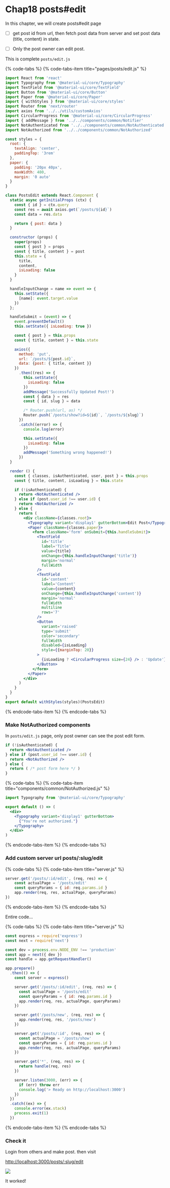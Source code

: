 # Chap18 posts\#edit

In this chapter, we will create posts\#edit page

* [ ] get post id from url, then fetch post data from server and set post data \(title, content\) in state.
* [ ] Only the post owner can edit post.



This is complete `posts/edit.js` 

{% code-tabs %}
{% code-tabs-item title="pages/posts/edit.js" %}
```jsx
import React from 'react'
import Typography from '@material-ui/core/Typography'
import TextField from '@material-ui/core/TextField'
import Button from '@material-ui/core/Button'
import Paper from '@material-ui/core/Paper'
import { withStyles } from '@material-ui/core/styles'
import Router from 'next/router'
import axios from '../../utils/customAxios'
import CircularProgress from '@material-ui/core/CircularProgress'
import { addMessage } from '../../components/common/Notifier'
import NotAuthenticated from '../../components/common/NotAuthenticated'
import NotAuthorized from '../../components/common/NotAuthorized'

const styles = {
  root: {
    textAlign: 'center',
    paddingTop: '3rem'
  },
  paper: {
    padding: '20px 40px',
    maxWidth: 480,
    margin: '0 auto'
  }
}

class PostsEdit extends React.Component {
  static async getInitialProps (ctx) {
    const { id } = ctx.query
    const res = await axios.get(`/posts/${id}`)
    const data = res.data

    return { post: data }
  }

  constructor (props) {
    super(props)
    const { post } = props
    const { title, content } = post
    this.state = {
      title,
      content,
      isLoading: false
    }
  }

  handleInputChange = name => event => {
    this.setState({
      [name]: event.target.value
    })
  };

  handleSubmit = (event) => {
    event.preventDefault()
    this.setState({ isLoading: true })

    const { post } = this.props
    const { title, content } = this.state

    axios({
      method: 'put',
      url: `/posts/${post.id}`,
      data: {post: { title, content }}
    })
      .then((res) => {
        this.setState({
          isLoading: false
        })
        addMessage('Successfully Updated Post!')
        const { data } = res
        const { id, slug } = data

        /* Router.push(url, as) */
        Router.push(`/posts/show?id=${id}`, `/posts/${slug}`)
      })
      .catch((error) => {
        console.log(error)

        this.setState({
          isLoading: false
        })
        addMessage('Something wrong happened!')
      })
  }

  render () {
    const { classes, isAuthenticated, user, post } = this.props
    const { title, content, isLoading } = this.state

    if (!isAuthenticated) {
      return <NotAuthenticated />
    } else if (post.user_id !== user.id) {
      return <NotAuthorized />
    } else {
      return (
        <div className={classes.root}>
          <Typography variant='display1' gutterBottom>Edit Post</Typography>
          <Paper className={classes.paper}>
            <form className='form' onSubmit={this.handleSubmit}>
              <TextField
                id='title'
                label='Title'
                value={title}
                onChange={this.handleInputChange('title')}
                margin='normal'
                fullWidth
              />
              <TextField
                id='content'
                label='Content'
                value={content}
                onChange={this.handleInputChange('content')}
                margin='normal'
                fullWidth
                multiline
                rows='7'
              />
              <Button
                variant='raised'
                type='submit'
                color='secondary'
                fullWidth
                disabled={isLoading}
                style={{marginTop: 20}}
              >
                {isLoading ? <CircularProgress size={24} /> : 'Update'}
              </Button>
            </form>
          </Paper>
        </div>
      )
    }
  }
}
export default withStyles(styles)(PostsEdit)
```
{% endcode-tabs-item %}
{% endcode-tabs %}



### Make NotAuthorized components

In `posts/edit.js` page, only post owner can see the post edit form.

```jsx
if (!isAuthenticated) {
  return <NotAuthenticated />
} else if (post.user_id !== user.id) {
  return <NotAuthorized />
} else {
  return ( /* post form here */ )
}
```



{% code-tabs %}
{% code-tabs-item title="components/common/NotAuthorized.js" %}
```jsx
import Typography from '@material-ui/core/Typography'

export default () => (
  <div>
    <Typography variant='display1' gutterBottom>
      {"You're not authorized."}
    </Typography>
  </div>
)
```
{% endcode-tabs-item %}
{% endcode-tabs %}



### Add custom server url posts/:slug/edit

{% code-tabs %}
{% code-tabs-item title="server.js" %}
```javascript
server.get('/posts/:id/edit', (req, res) => {
    const actualPage = '/posts/edit'
    const queryParams = { id: req.params.id }
    app.render(req, res, actualPage, queryParams)
})
```
{% endcode-tabs-item %}
{% endcode-tabs %}

Entire code...

{% code-tabs %}
{% code-tabs-item title="server.js" %}
```javascript
const express = require('express')
const next = require('next')

const dev = process.env.NODE_ENV !== 'production'
const app = next({ dev })
const handle = app.getRequestHandler()

app.prepare()
  .then(() => {
    const server = express()

    server.get('/posts/:id/edit', (req, res) => {
      const actualPage = '/posts/edit'
      const queryParams = { id: req.params.id }
      app.render(req, res, actualPage, queryParams)
    })

    server.get('/posts/new', (req, res) => {
      app.render(req, res, '/posts/new')
    })

    server.get('/posts/:id', (req, res) => {
      const actualPage = '/posts/show'
      const queryParams = { id: req.params.id }
      app.render(req, res, actualPage, queryParams)
    })

    server.get('*', (req, res) => {
      return handle(req, res)
    })

    server.listen(3000, (err) => {
      if (err) throw err
      console.log('> Ready on http://localhost:3000')
    })
  })
  .catch((ex) => {
    console.error(ex.stack)
    process.exit(1)
  })
```
{% endcode-tabs-item %}
{% endcode-tabs %}



### Check it

Login from others and make post. then visit

[http://localhost:3000/posts/:slug/edit](http://localhost:3000/posts/hogehoge/edit)

![](.gitbook/assets/sukurnshotto-2018-08-27-45052.png)

It worked!

